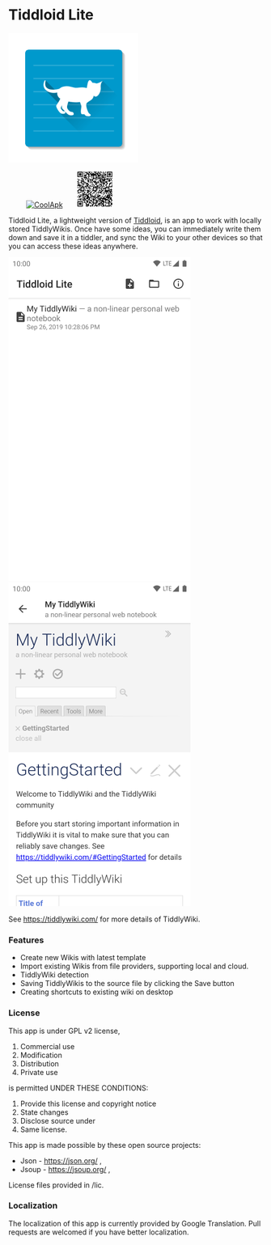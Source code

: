 # Tiddloid Lite

![avatar](img/Tiddloid.png)

&ensp;&ensp;&ensp;&ensp;&ensp;[![CoolApk](https://www.coolapk.com/static/img/icon.png)](https://www.coolapk.com/apk/top.donmor.tiddloidlite)&ensp;&ensp;&ensp;&ensp;<img src="img/qr.png" width="72" height="72" alt="QrCode"/>

Tiddloid Lite, a lightweight version of [Tiddloid](https://github.com/donmor/Tiddloid), is an app to work with locally stored TiddlyWikis. Once have some ideas, you can immediately write them down and save it in a tiddler, and sync the Wiki to your other devices so that you can access these ideas anywhere.

<img src="img/img01.png" width="360" height="640" alt="01"/>&emsp;&emsp;<img src="img/img02.png" width="360" height="640" alt="02"/>

See https://tiddlywiki.com/ for more details of TiddlyWiki.

### Features

* Create new Wikis with latest template
* Import existing Wikis from file providers, supporting local and cloud.
* TiddlyWiki detection
* Saving TiddlyWikis to the source file by clicking the Save button
* Creating shortcuts to existing wiki on desktop

### License

This app is under GPL v2 license,
1. Commercial use
2. Modification
3. Distribution
4. Private use

is permitted UNDER THESE CONDITIONS:
1. Provide this license and copyright notice
2. State changes
3. Disclose source under
4. Same license.

This app is made possible by these open source projects:
* Json - https://json.org/ ,
* Jsoup - https://jsoup.org/ ,

License files provided in /lic.

### Localization

The localization of this app is currently provided by Google Translation. Pull requests are welcomed if you have better localization.
